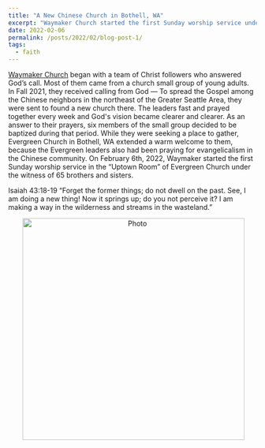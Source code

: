 ```yaml
---
title: "A New Chinese Church in Bothell, WA"
excerpt: "Waymaker Church started the first Sunday worship service under the witness of 65 brothers and sisters on February 6th, 2022."
date: 2022-02-06
permalink: /posts/2022/02/blog-post-1/
tags:
  - faith
---
```


<a href="https://waymaker.faith/">Waymaker Church</a> began with a team of Christ followers who answered God’s call. Most of them came from a church small group of young adults. In Fall 2021, they received calling from God — To spread the Gospel among the Chinese neighbors in the northeast of the Greater Seattle Area, they were sent to found a new church there. The leaders fast and prayed together every week and God's vision became clearer and clearer. As an answer to their prayers, six members of the small group decided to be baptized during that period. While they were seeking a place to gather, Evergreen Church in Bothell, WA extended a warm welcome to them, because the Evergreen leaders also had been praying for evangelicalism in the Chinese community. On February 6th, 2022, Waymaker started the first Sunday worship service in the “Uptown Room” of Evergreen Church under the witness of 65 brothers and sisters.

Isaiah 43:18-19
“Forget the former things; do not dwell on the past. See, I am doing a new thing! Now it springs up; do you not perceive it? I am making a way in the wilderness and streams in the wasteland.”

<p align="center">
  <img src="https://zhengthomastang.github.io/images/Waymaker_Church.jpg?raw=true" alt="Photo" style="width: 450px;"/> 
</p>
